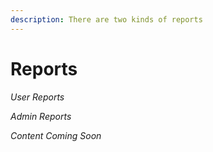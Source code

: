 ```yaml
---
description: There are two kinds of reports
---
```


# Reports

_User Reports_

_Admin Reports_

_Content Coming Soon_

